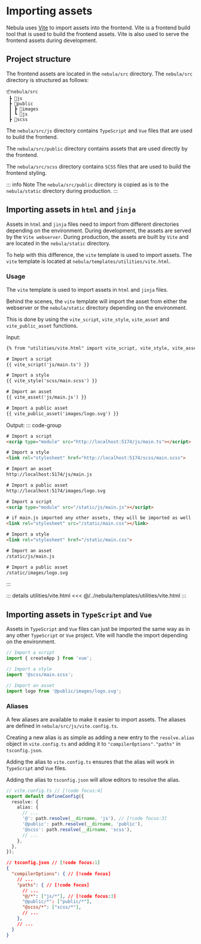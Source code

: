 # Importing assets

Nebula uses [Vite](https://vitejs.dev/) to import assets into the frontend. Vite is a frontend build tool that is used to build the frontend assets. Vite is also used to serve the frontend assets during development.

## Project structure

The frontend assets are located in the `nebula/src` directory. The `nebula/src` directory is structured as follows:

```
📦nebula/src
 ┣ 📂js
 ┣ 📂public
 ┃ ┣ 📂images
 ┃ ┗ 📂js
 ┣ 📂scss
```

The `nebula/src/js` directory contains `TypeScript` and `Vue` files that are used to build the frontend. 

The `nebula/src/public` directory contains assets that are used directly by the frontend.

The `nebula/src/scss` directory contains `SCSS` files that are used to build the frontend styling.

::: info Note
The `nebula/src/public` directory is copied as is to the `nebula/static` directory during production.
:::

## Importing assets in `html` and `jinja`

Assets in `html` and `jinja` files need to import from different directories depending on the environment. During development, the assets are served by the `Vite webserver`. During production, the assets are built by `Vite` and are located in the `nebula/static` directory.

To help with this difference, the `vite` template is used to import assets. The `vite` template is located at `nebula/templates/utilities/vite.html`.

### Usage

The `vite` template is used to import assets in `html` and `jinja` files.

Behind the scenes, the `vite` template will import the asset from either the webserver or the `nebula/static` directory depending on the environment.

This is done by using the `vite_script`, `vite_style`, `vite_asset` and `vite_public_asset` functions.

Input: 
```html
{% from "utilities/vite.html" import vite_script, vite_style, vite_asset, vite_public_asset with context %}

# Import a script
{{ vite_script('js/main.ts') }}

# Import a style
{{ vite_style('scss/main.scss') }}

# Import an asset
{{ vite_asset('js/main.js') }}

# Import a public asset
{{ vite_public_asset('images/logo.svg') }}
```

Output:
::: code-group
```html [Development]
# Import a script
<scrip type="module" src="http://localhost:5174/js/main.ts"></script>

# Import a style
<link rel="stylesheet" href="http://localhost:5174/scss/main.scss">

# Import an asset
http://localhost:5174/js/main.js

# Import a public asset
http://localhost:5174/images/logo.svg
```

```html [Production]
# Import a script
<scrip type="module" src="/static/js/main.js"></script>

# if main.js imported any other assets, they will be imported as well
<link rel="stylesheet" src="/static/main.css"></link>

# Import a style
<link rel="stylesheet" href="/static/main.css">

# Import an asset
/static/js/main.js

# Import a public asset
/static/images/logo.svg
```
:::


::: details utilities/vite.html
<<< @/../nebula/templates/utilities/vite.html
:::

## Importing assets in `TypeScript` and `Vue`

Assets in `TypeScript` and `Vue` files can just be imported the same way as in any other `TypeScript` or `Vue` project. Vite will handle the import depending on the environment.

```ts
// Import a script
import { createApp } from 'vue';

// Import a style
import '@scss/main.scss';

// Import an asset
import logo from '@public/images/logo.svg';
```


### Aliases

A few aliases are available to make it easier to import assets. The aliases are defined in `nebula/src/js/vite.config.ts`.

Creating a new alias is as simple as adding a new entry to the `resolve.alias` object in `vite.config.ts` and adding it to `"compilerOptions"."paths"` in `tsconfig.json`.

Adding the alias to `vite.config.ts` ensures that the alias will work in `TypeScript` and `Vue` files.

Adding the alias to `tsconfig.json` will allow editors to resolve the alias.

```ts
// vite.config.ts // [!code focus:4]
export default defineConfig({
  resolve: {
    alias: {
      // ...
      '@': path.resolve(__dirname, 'js'), // [!code focus:3]
      '@public': path.resolve(__dirname, 'public'),
      '@scss': path.resolve(__dirname, 'scss'),
      // ...
    },
  },
});
```

```json
// tsconfig.json // [!code focus:1]
{
  "compilerOptions": { // [!code focus]
    // ...
    "paths": { // [!code focus]
      // ...
      "@/*": ["js/*"], // [!code focus:3]
      "@public/*": ["public/*"],
      "@scss/*": ["scss/*"],
      // ...
    },
    // ...
  }
}
```
